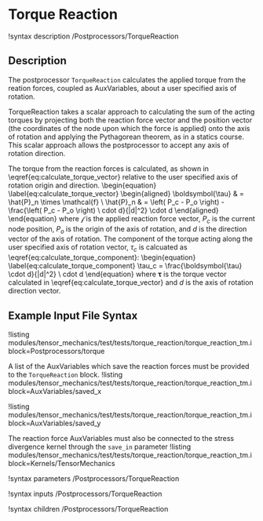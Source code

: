 # Torque Reaction
!syntax description /Postprocessors/TorqueReaction

## Description
The postprocessor `TorqueReaction` calculates the applied torque from the reation forces, coupled as AuxVariables, about a user specified axis of rotation.

TorqueReaction takes a scalar approach to calculating the sum of the acting torques by projecting both the reaction force vector and the position vector (the coordinates of the node upon which the force is applied) onto the axis of rotation and applying the Pythagorean theorem, as in a statics course.
This scalar approach allows the postprocessor to accept any axis of rotation direction.

The torque from the reaction forces is calculated, as shown in \eqref{eq:calculate_torque_vector} relative to the user specified axis of rotation origin and direction.
\begin{equation}
\label{eq:calculate_torque_vector}
  \begin{aligned}
    \boldsymbol{\tau} & = \hat{P}_n \times \mathcal{f} \\
    \hat{P}_n & = \left( P_c - P_o \right) - \frac{\left( P_c - P_o \right) \ cdot d}{|d|^2} \cdot d
  \end{aligned}
\end{equation}
where $\mathcal{f}$ is the applied reaction force vector, $P_c$ is the current node position, $P_o$ is the origin of the axis of rotation, and $d$ is the direction vector of the axis of rotation.
The component of the torque acting along the user specified axis of rotation vector, $\tau_c$ is calcuated as \eqref{eq:calculate_torque_component}:
\begin{equation}
\label{eq:calculate_torque_component}
  \tau_c = \frac{\boldsymbol{\tau} \cdot d}{|d|^2} \ cdot d
\end{equation}
where $\boldsymbol{\tau}$ is the torque vector calculated in \eqref{eq:calculate_torque_vector} and $d$ is the axis of rotation direction vector.

## Example Input File Syntax
!listing modules/tensor_mechanics/test/tests/torque_reaction/torque_reaction_tm.i block=Postprocessors/torque

A list of the AuxVariables which save the reaction forces must be provided to the `TorqueReaction` block.
!listing modules/tensor_mechanics/test/tests/torque_reaction/torque_reaction_tm.i block=AuxVariables/saved_x

!listing modules/tensor_mechanics/test/tests/torque_reaction/torque_reaction_tm.i block=AuxVariables/saved_y

The reaction force AuxVariables must also be connected to the stress divergence kernel through the `save_in` parameter
!listing modules/tensor_mechanics/test/tests/torque_reaction/torque_reaction_tm.i block=Kernels/TensorMechanics

!syntax parameters /Postprocessors/TorqueReaction

!syntax inputs /Postprocessors/TorqueReaction

!syntax children /Postprocessors/TorqueReaction

